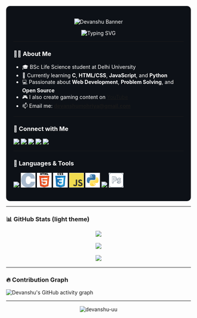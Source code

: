 <!-- 🌙 Dark Theme Wrapper (except stats) -->
<div style="background-color: #0d1117; padding: 20px; border-radius: 10px; color: white;">

<!-- 🎥 Animated Banner -->
<p align="center">
  <img src="https://res.cloudinary.com/superfolio/image/upload/v1620689979/68747470733a2f2f692e70696e696d672e636f6d2f6f726967696e616c732f63362f33332f63322f63363333633230656465383266306530636564376435373064626533613166332e676966_yjuh2s.gif" alt="Devanshu Banner" />
</p>

<!-- ⌨️ Typing Effect -->
<p align="center">
  <img src="https://readme-typing-svg.herokuapp.com?font=Poppins&weight=500&size=25&pause=1000&width=435&lines=Hey+there%2C+I'm+Devanshu+%F0%9F%91%8B;Web+Developer+%7C+CS+Enthusiast+%7C+Student;Love+to+learn+%26+build+cool+stuff!" alt="Typing SVG" />
</p>

---

### 👨‍💻 About Me

- 🎓 BSc Life Science student at Delhi University  
- 🌱 Currently learning **C**, **HTML/CSS**, **JavaScript**, and **Python**  
- 💻 Passionate about **Web Development**, **Problem Solving**, and **Open Source**  
- 🎮 I also create gaming content on [YouTube](https://youtube.com/@VispotGamer)  
- 📫 Email me: **devanshumohriya@gmail.com**

---

### 🔗 Connect with Me

<p align="left">
  <a href="https://twitter.com/devanshu_uu"><img src="https://raw.githubusercontent.com/rahuldkjain/github-profile-readme-generator/master/src/images/icons/Social/twitter.svg" height="30" /></a>
  <a href="https://instagram.com/devanshu.uu"><img src="https://raw.githubusercontent.com/rahuldkjain/github-profile-readme-generator/master/src/images/icons/Social/instagram.svg" height="30" /></a>
  <a href="https://linkedin.com/in/devanshumaurya"><img src="https://raw.githubusercontent.com/rahuldkjain/github-profile-readme-generator/master/src/images/icons/Social/linked-in-alt.svg" height="30" /></a>
  <a href="https://youtube.com/@VispotGamer"><img src="https://raw.githubusercontent.com/rahuldkjain/github-profile-readme-generator/master/src/images/icons/Social/youtube.svg" height="30" /></a>
  <a href="https://pinterest.com/devanshu_uu"><img src="https://raw.githubusercontent.com/rahuldkjain/github-profile-readme-generator/master/src/images/icons/Social/pinterest.svg" height="30" /></a>
</p>

---

### 🧰 Languages & Tools

<p align="left">
  <img src="https://cdn.worldvectorlogo.com/logos/arduino-1.svg" width="40"/>
  <img src="https://raw.githubusercontent.com/devicons/devicon/master/icons/c/c-original.svg" width="40"/>
  <img src="https://raw.githubusercontent.com/devicons/devicon/master/icons/html5/html5-original-wordmark.svg" width="40"/>
  <img src="https://raw.githubusercontent.com/devicons/devicon/master/icons/css3/css3-original-wordmark.svg" width="40"/>
  <img src="https://raw.githubusercontent.com/devicons/devicon/master/icons/javascript/javascript-original.svg" width="40"/>
  <img src="https://raw.githubusercontent.com/devicons/devicon/master/icons/python/python-original.svg" width="40"/>
  <img src="https://www.vectorlogo.zone/logos/git-scm/git-scm-icon.svg" width="40"/>
  <img src="https://raw.githubusercontent.com/devicons/devicon/master/icons/photoshop/photoshop-line.svg" width="40"/>
</p>

</div> <!-- 🔚 Close dark wrapper before stats -->

---

### 📊 GitHub Stats (light theme)

<p align="center">
  <img src="https://github-readme-stats.vercel.app/api/top-langs?username=devanshu-uu&show_icons=true&locale=en&layout=compact&theme=vue" />
</p>

<p align="center">
  <img src="https://github-readme-stats.vercel.app/api?username=devanshu-uu&show_icons=true&locale=en&theme=vue" />
</p>

<p align="center">
  <img src="https://github-readme-streak-stats.herokuapp.com/?user=devanshu-uu&theme=vue" />
</p>

---

### 🔥 Contribution Graph

![Devanshu's GitHub activity graph](https://github-readme-activity-graph.vercel.app/graph?username=Devanshu-uu&bg_color=000000&color=00ffbf&line=38ff9c&point=ffffff&area=true&hide_border=true)

---

<p align="center">
  <img src="https://komarev.com/ghpvc/?username=Devanshu-uu&label=Profile%20views&color=0e75b6&style=flat" alt="devanshu-uu" />
</p>

<!-- Proudly created with ❤️ by Devanshu using GPRM (https://gprm.itsvg.in) -->
